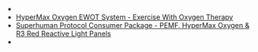 -
- [HyperMax Oxygen EWOT System - Exercise With Oxygen Therapy](https://www.davincimedicalusa.com/ewot-exercise-with-oxygen)
- [Superhuman Protocol Consumer Package - PEMF, HyperMax Oxygen & R3 Red Reactive Light Panels](https://www.superhumanprotocol.com/consumer-superhuman-protocol-package)
-